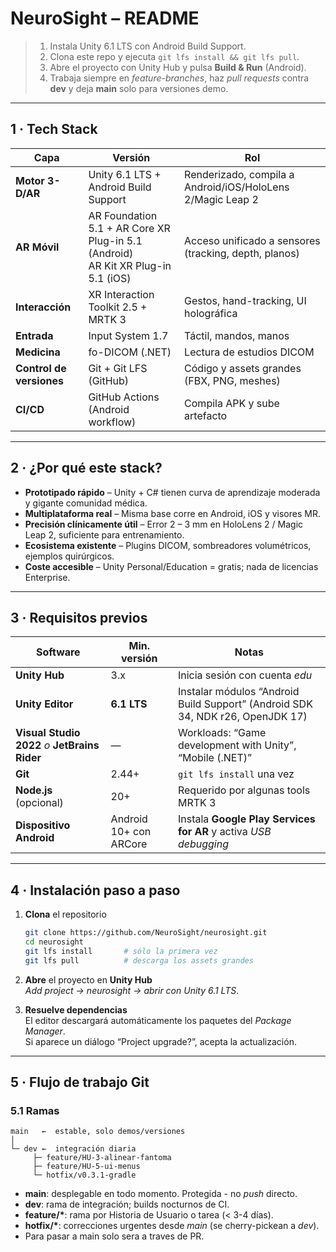 # NeuroSight – README

> 1. Instala Unity 6.1 LTS con Android Build Support.
> 2. Clona este repo y ejecuta `git lfs install && git lfs pull`.
> 3. Abre el proyecto con Unity Hub y pulsa **Build & Run** (Android).
> 4. Trabaja siempre en _feature-branches_, haz _pull requests_ contra **dev** y deja **main** solo para versiones demo.

---

## 1 · Tech Stack

| Capa                     | Versión                                                                             | Rol                                                        |
| ------------------------ | ----------------------------------------------------------------------------------- | ---------------------------------------------------------- |
| **Motor 3-D/AR**         | Unity 6.1 LTS + Android Build Support                                               | Renderizado, compila a Android/iOS/HoloLens 2/Magic Leap 2 |
| **AR Móvil**             | AR Foundation 5.1 + AR Core XR Plug-in 5.1 (Android)<br>AR Kit XR Plug-in 5.1 (iOS) | Acceso unificado a sensores (tracking, depth, planos)      |
| **Interacción**          | XR Interaction Toolkit 2.5 + MRTK 3                                                 | Gestos, hand-tracking, UI holográfica                      |
| **Entrada**              | Input System 1.7                                                                    | Táctil, mandos, manos                                      |
| **Medicina**             | fo-DICOM (.NET)                                                                     | Lectura de estudios DICOM                                  |
| **Control de versiones** | Git + Git LFS (GitHub)                                                              | Código y assets grandes (FBX, PNG, meshes)                 |
| **CI/CD**                | GitHub Actions (Android workflow)                                                   | Compila APK y sube artefacto                               |

---

## 2 · ¿Por qué este stack?

- **Prototipado rápido** – Unity + C# tienen curva de aprendizaje moderada y gigante comunidad médica.
- **Multiplataforma real** – Misma base corre en Android, iOS y visores MR.
- **Precisión clínicamente útil** – Error 2 – 3 mm en HoloLens 2 / Magic Leap 2, suficiente para entrenamiento.
- **Ecosistema existente** – Plugins DICOM, sombreadores volumétricos, ejemplos quirúrgicos.
- **Coste accesible** – Unity Personal/Education = gratis; nada de licencias Enterprise.

---

## 3 · Requisitos previos

| Software                                       | Min. versión           | Notas                                                                          |
| ---------------------------------------------- | ---------------------- | ------------------------------------------------------------------------------ |
| **Unity Hub**                                  | 3.x                    | Inicia sesión con cuenta _edu_                                                 |
| **Unity Editor**                               | **6.1 LTS**            | Instalar módulos “Android Build Support” (Android SDK 34, NDK r26, OpenJDK 17) |
| **Visual Studio 2022** _o_ **JetBrains Rider** | —                      | Workloads: “Game development with Unity”, “Mobile (.NET)”                      |
| **Git**                                        | 2.44+                  | `git lfs install` una vez                                                      |
| **Node.js** (opcional)                         | 20+                    | Requerido por algunas tools MRTK 3                                             |
| **Dispositivo Android**                        | Android 10+ con ARCore | Instala **Google Play Services for AR** y activa _USB debugging_               |

---

## 4 · Instalación paso a paso

1. **Clona** el repositorio

   ```bash
   git clone https://github.com/NeuroSight/neurosight.git
   cd neurosight
   git lfs install       # sólo la primera vez
   git lfs pull          # descarga los assets grandes
   ```

2. **Abre** el proyecto en **Unity Hub**  
   _Add project → neurosight → abrir con Unity 6.1 LTS_.

3. **Resuelve dependencias**  
   El editor descargará automáticamente los paquetes del _Package Manager_.  
   Si aparece un diálogo “Project upgrade?”, acepta la actualización.

---

## 5 · Flujo de trabajo Git

### 5.1 Ramas

```
main   ←  estable, solo demos/versiones
│
└─ dev ←  integración diaria
     ├─ feature/HU-3-alinear-fantoma
     ├─ feature/HU-5-ui-menus
     └─ hotfix/v0.3.1-gradle
```

- **main**: desplegable en todo momento. Protegida - no _push_ directo.
- **dev**: rama de integración; builds nocturnos de CI.
- **feature/\***: rama por Historia de Usuario o tarea (< 3-4 días).
- **hotfix/\***: correcciones urgentes desde _main_ (se cherry-pickean a _dev_).
- Para pasar a main solo sera a traves de PR.
